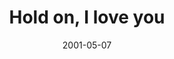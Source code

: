 ---
layout: base.njk
title : 'Hold on, I love you' 
view_title : 'Hold on, I love you' 
year : '2001' 
date : '2001-05-07' 
img_file : '/drawing/holdoniloveyou.png' 
html_file : 'holdoniloveyou' 
next_html : 'cantinvisible.html' 
year_order : '83' 
permalink : "title/{{html_file}}.html"
---